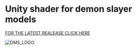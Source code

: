 # Unity shader for demon slayer models
[FOR THE LATEST REALEASE CLICK HERE](https://github.com/nars290/MHAOJShader/releases)

![DMS_LOGO](https://user-images.githubusercontent.com/81712427/168801489-ae675b1b-f3db-4587-af72-f7854aeaa443.png)
